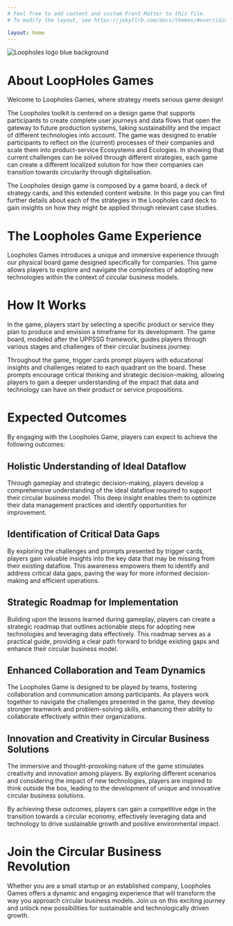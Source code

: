```yaml
---
# Feel free to add content and custom Front Matter to this file.
# To modify the layout, see https://jekyllrb.com/docs/themes/#overriding-theme-defaults

layout: home
---
```

![Loopholes logo blue background](https://github.com/DSSLoopHoles/dssloopholes.github.io/assets/135152559/0a048e3e-40f2-4977-be9e-58ac5267d048)


# About LoopHoles Games

Welcome to Loopholes Games, where strategy meets serious game design!


The Loopholes toolkit is centered on a design game that supports participants to create complete user journeys and data flows that open the gateway to future production systems, taking sustainability and the impact of different technologies into account. The game was designed to enable participants to reflect on the (current) processes of their companies and scale them into product-service Ecosystems and Ecologies. In showing that current challenges can be solved through different strategies, each game can create a different localized solution for how their companies can transition towards circularity through digitalisation.

The Loopholes design game is composed by a game board, a deck of strategy cards, and this extended content website. In this page you can find further details about each of the strategies in the Loopholes card deck to gain insights on how they might be applied through relevant case studies.

# The Loopholes Game Experience

Loopholes Games introduces a unique and immersive experience through our physical board game designed specifically for companies. This game allows players to explore and navigate the complexities of adopting new technologies within the context of circular business models.

# How It Works

In the game, players start by selecting a specific product or service they plan to produce and envision a timeframe for its development. The game board, modeled after the UPPSSG framework, guides players through various stages and challenges of their circular business journey.

Throughout the game, trigger cards prompt players with educational insights and challenges related to each quadrant on the board. These prompts encourage critical thinking and strategic decision-making, allowing players to gain a deeper understanding of the impact that data and technology can have on their product or service propositions.

# Expected Outcomes

By engaging with the Loopholes Game, players can expect to achieve the following outcomes:

## Holistic Understanding of Ideal Dataflow
Through gameplay and strategic decision-making, players develop a comprehensive understanding of the ideal dataflow required to support their circular business model. This deep insight enables them to optimize their data management practices and identify opportunities for improvement.
    
## Identification of Critical Data Gaps
By exploring the challenges and prompts presented by trigger cards, players gain valuable insights into the key data that may be missing from their existing dataflow. This awareness empowers them to identify and address critical data gaps, paving the way for more informed decision-making and efficient operations.
    
## Strategic Roadmap for Implementation
Building upon the lessons learned during gameplay, players can create a strategic roadmap that outlines actionable steps for adopting new technologies and leveraging data effectively. This roadmap serves as a practical guide, providing a clear path forward to bridge existing gaps and enhance their circular business model.
    
## Enhanced Collaboration and Team Dynamics
The Loopholes Game is designed to be played by teams, fostering collaboration and communication among participants. As players work together to navigate the challenges presented in the game, they develop stronger teamwork and problem-solving skills, enhancing their ability to collaborate effectively within their organizations.
    
## Innovation and Creativity in Circular Business Solutions
The immersive and thought-provoking nature of the game stimulates creativity and innovation among players. By exploring different scenarios and considering the impact of new technologies, players are inspired to think outside the box, leading to the development of unique and innovative circular business solutions.
    

By achieving these outcomes, players can gain a competitive edge in the transition towards a circular economy, effectively leveraging data and technology to drive sustainable growth and positive environmental impact.


# Join the Circular Business Revolution

Whether you are a small startup or an established company, Loopholes Games offers a dynamic and engaging experience that will transform the way you approach circular business models. Join us on this exciting journey and unlock new possibilities for sustainable and technologically driven growth.


